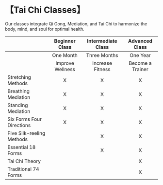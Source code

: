 # 【Tai Chi Classes】

Our classes integrate Qi Gong, Mediation, and Tai Chi to harmonize the body, mind, and soul for optimal health.


|               |  Beginner Class  | Intermediate Class | Advanced Class |
|------------------|:--------------:|:-----------:|:-----------:|
|                 | One Month       |  Three Months     |  One Year      |
|    |  Improve Wellness| Increase Fitness | Become a Trainer|
Stretching Methods         |         X    |    X      | X
Breathing Mediation         |           X  |    X      | X
Standing Mediation         |         X    |    X      | X
Six Forms Four Directions         |          X   |    X      | X
Five Silk-reeling Methods         |              |     X     | X
Essential 18 Forms         |              |     X     | X
Tai Chi Theory           |              |           | X
Traditional 74 Forms         |              |           | X
